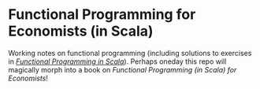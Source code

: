 # Functional Programming for Economists (in Scala)

Working notes on functional programming (including solutions to exercises in [*Functional Programming in Scala*](https://www.manning.com/books/functional-programming-in-scala)).  Perhaps oneday this repo will magically morph into a book on *Functional Programming (in Scala) for Economists*! 
